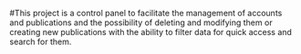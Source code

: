 #This project is a control panel to facilitate the management of accounts and publications and the possibility of deleting and modifying them or creating new publications with the ability to filter data for quick access and search for them.
